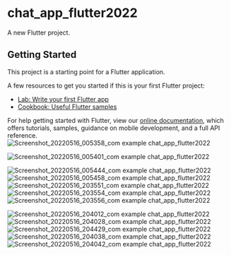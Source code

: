 
# chat_app_flutter2022

A new Flutter project.

## Getting Started

This project is a starting point for a Flutter application.

A few resources to get you started if this is your first Flutter project:

- [Lab: Write your first Flutter app](https://flutter.dev/docs/get-started/codelab)
- [Cookbook: Useful Flutter samples](https://flutter.dev/docs/cookbook)

For help getting started with Flutter, view our
[online documentation](https://flutter.dev/docs), which offers tutorials,
samples, guidance on mobile development, and a full API reference.
![Screenshot_20220516_005358_com example chat_app_flutter2022](https://user-images.githubusercontent.com/61704449/168653070-8f78764d-3d42-408f-8aa8-e27861acc21a.jpg)

![Screenshot_20220516_005401_com example chat_app_flutter2022](https://user-images.githubusercontent.com/61704449/168654102-89f69bd2-abc2-4094-8efd-7fea81574601.jpg)

![Screenshot_20220516_005444_com example chat_app_flutter2022](https://user-images.githubusercontent.com/61704449/168654525-d74446ff-4e58-4ef5-9e4d-45958f7cf04b.jpg)
![Screenshot_20220516_005458_com example chat_app_flutter2022](https://user-images.githubusercontent.com/61704449/168654559-2b7a45ea-3bf8-4ad0-9270-5266f5754ef7.jpg)
![Screenshot_20220516_203551_com example chat_app_flutter2022](https://user-images.githubusercontent.com/61704449/168654584-cb95b0af-92cc-4de4-a463-09912adfda8b.jpg)
![Screenshot_20220516_203554_com example chat_app_flutter2022](https://user-images.githubusercontent.com/61704449/168654652-d67e4e6c-8a8b-402e-8913-dd6ad3b11c8e.jpg)
![Screenshot_20220516_203556_com example chat_app_flutter2022](https://user-images.githubusercontent.com/61704449/168654702-dc71f029-01b8-4d45-9a65-93cb36d34fe4.jpg)

![Screenshot_20220516_204012_com example chat_app_flutter2022](https://user-images.githubusercontent.com/61704449/168654894-cd5a080d-34a3-40e9-8caa-37641097a7df.jpg)
![Screenshot_20220516_204028_com example chat_app_flutter2022](https://user-images.githubusercontent.com/61704449/168654919-90ad1804-a388-43e1-82ad-5c7b6b1aec34.jpg)
![Screenshot_20220516_204429_com example chat_app_flutter2022](https://user-images.githubusercontent.com/61704449/168654963-39cac4a1-8be2-4a1a-bfdb-5bc0e26084e5.jpg)
![Screenshot_20220516_204038_com example chat_app_flutter2022](https://user-images.githubusercontent.com/61704449/168654982-be4b0265-8dfd-4b09-9030-36524b128ef3.jpg)
![Screenshot_20220516_204042_com example chat_app_flutter2022](https://user-images.githubusercontent.com/61704449/168654999-da95196c-b529-4de6-b606-a05049a2823f.jpg)


